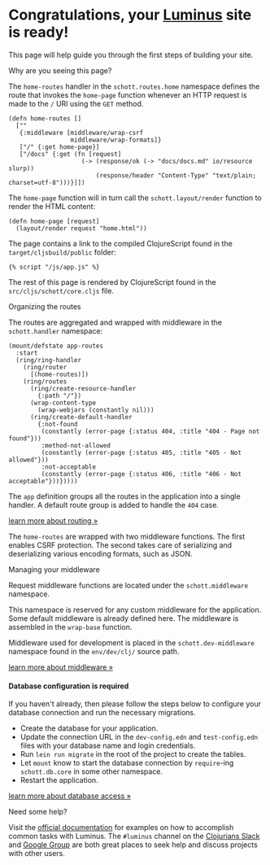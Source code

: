 <h1 class="title">Congratulations, your <a class="alert-link" href="http://luminusweb.net">Luminus</a> site is ready!</h1>

This page will help guide you through the first steps of building your site.

<p class="title is-5">Why are you seeing this page?</p>

The `home-routes` handler in the `schott.routes.home` namespace
defines the route that invokes the `home-page` function whenever an HTTP
request is made to the `/` URI using the `GET` method.

```
(defn home-routes []
  [""
   {:middleware [middleware/wrap-csrf
                 middleware/wrap-formats]}
   ["/" {:get home-page}]
   ["/docs" {:get (fn [request]
                    (-> (response/ok (-> "docs/docs.md" io/resource slurp))
                        (response/header "Content-Type" "text/plain; charset=utf-8")))}]])
```

The `home-page` function will in turn call the `schott.layout/render` function
to render the HTML content:

```
(defn home-page [request]
  (layout/render request "home.html"))
```

The page contains a link to the compiled ClojureScript found in the `target/cljsbuild/public` folder:

```
{% script "/js/app.js" %}
```

The rest of this page is rendered by ClojureScript found in the `src/cljs/schott/core.cljs` file.



<p class="title is-5">Organizing the routes</p>

The routes are aggregated and wrapped with middleware in the `schott.handler` namespace:

```
(mount/defstate app-routes
  :start
  (ring/ring-handler
    (ring/router
      [(home-routes)])
    (ring/routes
      (ring/create-resource-handler
        {:path "/"})
      (wrap-content-type
        (wrap-webjars (constantly nil)))
      (ring/create-default-handler
        {:not-found
         (constantly (error-page {:status 404, :title "404 - Page not found"}))
         :method-not-allowed
         (constantly (error-page {:status 405, :title "405 - Not allowed"}))
         :not-acceptable
         (constantly (error-page {:status 406, :title "406 - Not acceptable"}))}))))
```

The `app` definition groups all the routes in the application into a single handler.
A default route group is added to handle the `404` case.

<a class="level-item button" href="https://luminusweb.com/docs/routes.html">learn more about routing »</a>

The `home-routes` are wrapped with two middleware functions. The first enables CSRF protection.
The second takes care of serializing and deserializing various encoding formats, such as JSON.

<p class="title is-5">Managing your middleware</p>

Request middleware functions are located under the `schott.middleware` namespace.

This namespace is reserved for any custom middleware for the application. Some default middleware is
already defined here. The middleware is assembled in the `wrap-base` function.

Middleware used for development is placed in the `schott.dev-middleware` namespace found in
the `env/dev/clj/` source path.

<a class="level-item button" href="https://luminusweb.com/docs/middleware.html">learn more about middleware »</a>

<div class="bs-callout bs-callout-danger">

#### Database configuration is required

If you haven't already, then please follow the steps below to configure your database connection and run the necessary migrations.

* Create the database for your application.
* Update the connection URL in the `dev-config.edn` and `test-config.edn` files with your database name and login credentials.
* Run `lein run migrate` in the root of the project to create the tables.
* Let `mount` know to start the database connection by `require`-ing `schott.db.core` in some other namespace.
* Restart the application.

<a class="btn btn-primary" href="http://www.luminusweb.net/docs/database.md">learn more about database access »</a>

</div>



<p class="title is-5">Need some help?</p>

Visit the [official documentation](https://luminusweb.com/docs/guestbook) for examples
on how to accomplish common tasks with Luminus. The `#luminus` channel on the [Clojurians Slack](http://clojurians.net/) and [Google Group](https://groups.google.com/forum/#!forum/luminusweb) are both great places to seek help and discuss projects with other users.
